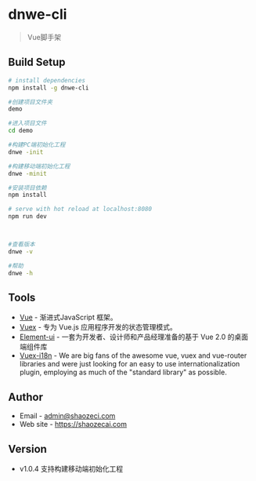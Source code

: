 # dnwe-cli
> Vue脚手架

## Build Setup

``` bash
# install dependencies
npm install -g dnwe-cli

#创建项目文件夹
demo

#进入项目文件
cd demo

#构建PC端初始化工程
dnwe -init

#构建移动端初始化工程
dnwe -minit

#安装项目依赖
npm install

# serve with hot reload at localhost:8080
npm run dev



#查看版本
dnwe -v

#帮助
dnwe -h

```

## Tools
- [Vue](https://cn.vuejs.org/) - 渐进式JavaScript 框架。
- [Vuex](https://vuex.vuejs.org/zh/guide/) - 专为 Vue.js 应用程序开发的状态管理模式。
- [Element-ui](https://element.eleme.cn/2.0/#/zh-CN) - 一套为开发者、设计师和产品经理准备的基于 Vue 2.0 的桌面端组件库
- [Vuex-i18n](https://github.com/dkfbasel/vuex-i18n#readme) - We are big fans of the awesome vue, vuex and vue-router libraries and were just looking for an easy to use internationalization plugin, employing as much of the "standard library" as possible.

## Author
- Email - admin@shaozeci.com
- Web site - https://shaozecai.com

## Version
- v1.0.4 支持构建移动端初始化工程
